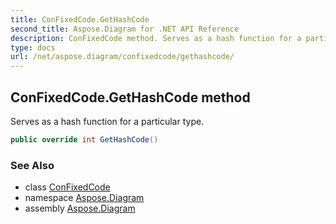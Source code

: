 ```yaml
---
title: ConFixedCode.GetHashCode
second_title: Aspose.Diagram for .NET API Reference
description: ConFixedCode method. Serves as a hash function for a particular type
type: docs
url: /net/aspose.diagram/confixedcode/gethashcode/
---
```

## ConFixedCode.GetHashCode method

Serves as a hash function for a particular type.

```csharp
public override int GetHashCode()
```

### See Also

* class [ConFixedCode](../)
* namespace [Aspose.Diagram](../../confixedcode/)
* assembly [Aspose.Diagram](../../../)


